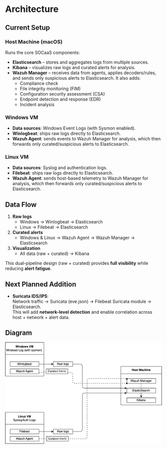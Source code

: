 # Architecture

## Current Setup

### Host Machine (macOS)
Runs the core SOCaaS components:
- **Elasticsearch** – stores and aggregates logs from multiple sources.
- **Kibana** – visualizes raw logs and curated alerts for analysis.
- **Wazuh Manager** – receives data from agents, applies decoders/rules, and sends only suspicious alerts to Elasticsearch. It also adds:
  - Compliance check
  - File integrity monitoring (FIM)
  - Configuration security assessment (CSA)
  - Endpoint detection and response (EDR)
  - Incident analysis

### Windows VM
- **Data sources**: Windows Event Logs (with Sysmon enabled).
- **Winlogbeat**: ships raw logs directly to Elasticsearch.
- **Wazuh Agent**: sends events to Wazuh Manager for analysis, which then forwards only curated/suspicious alerts to Elasticsearch.

### Linux VM
- **Data sources**: Syslog and authentication logs.
- **Filebeat**: ships raw logs directly to Elasticsearch.
- **Wazuh Agent**: sends host-based telemetry to Wazuh Manager for analysis, which then forwards only curated/suspicious alerts to Elasticsearch.

## Data Flow
1. **Raw logs**
   - Windows -> Winlogbeat -> Elasticsearch
   - Linux -> Filebeat -> Elasticsearch
2. **Curated alerts**
   - Windows & Linux -> Wazuh Agent -> Wazuh Manager -> Elasticsearch
3. **Visualization**
   - All data (raw + curated) -> Kibana

This dual-pipeline design (raw + curated) provides **full visibility** while reducing **alert fatigue**.

## Next Planned Addition
- **Suricata IDS/IPS**:  
  Network traffic -> Suricata (eve.json) -> Filebeat Suricata module -> Elasticsearch.  
  This will add **network-level detection** and enable correlation across host + network + alert data.

## Diagram
![SOCaaS Architecture](images/Architecture.png)
